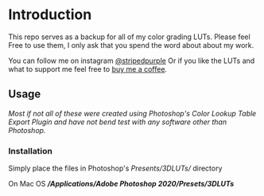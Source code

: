 # Introduction
This repo serves as a backup for all of my color grading LUTs. Please feel Free to use them, I only ask that you spend the word about about my work.

You can follow me on instagram [@stripedpurple](https://www.instagram.com/stripedpurple/)
Or if you like the LUTs and what to support me feel free to [buy me a coffee](https://ko-fi.com/stripedpurp).

## Usage

*Most if not all of these were created using Photoshop's Color Lookup Table Export Plugin and have not bend test with any software other than Photoshop.*

### Installation

Simply place the files in Photoshop's *Presents/3DLUTs/* directory

On Mac OS ***/Applications/Adobe Photoshop 2020/Presets/3DLUTs***

